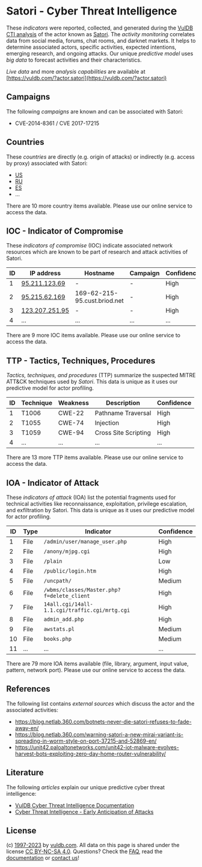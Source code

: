 # Satori - Cyber Threat Intelligence

These _indicators_ were reported, collected, and generated during the [VulDB CTI analysis](https://vuldb.com/?kb.cti) of the actor known as [Satori](https://vuldb.com/?actor.satori). The _activity monitoring_ correlates data from social media, forums, chat rooms, and darknet markets. It helps to determine associated actors, specific activities, expected intentions, emerging research, and ongoing attacks. Our unique _predictive model_ uses _big data_ to forecast activities and their characteristics.

_Live data_ and more _analysis capabilities_ are available at [https://vuldb.com/?actor.satori](https://vuldb.com/?actor.satori)

## Campaigns

The following _campaigns_ are known and can be associated with Satori:

* CVE-2014-8361 / CVE 2017-17215

## Countries

These _countries_ are directly (e.g. origin of attacks) or indirectly (e.g. access by proxy) associated with Satori:

* [US](https://vuldb.com/?country.us)
* [RU](https://vuldb.com/?country.ru)
* [ES](https://vuldb.com/?country.es)
* ...

There are 10 more country items available. Please use our online service to access the data.

## IOC - Indicator of Compromise

These _indicators of compromise_ (IOC) indicate associated network resources which are known to be part of research and attack activities of Satori.

ID | IP address | Hostname | Campaign | Confidence
-- | ---------- | -------- | -------- | ----------
1 | [95.211.123.69](https://vuldb.com/?ip.95.211.123.69) | - | - | High
2 | [95.215.62.169](https://vuldb.com/?ip.95.215.62.169) | 169-62-215-95.cust.briod.net | - | High
3 | [123.207.251.95](https://vuldb.com/?ip.123.207.251.95) | - | - | High
4 | ... | ... | ... | ...

There are 9 more IOC items available. Please use our online service to access the data.

## TTP - Tactics, Techniques, Procedures

_Tactics, techniques, and procedures_ (TTP) summarize the suspected MITRE ATT&CK techniques used by _Satori_. This data is unique as it uses our predictive model for actor profiling.

ID | Technique | Weakness | Description | Confidence
-- | --------- | -------- | ----------- | ----------
1 | T1006 | CWE-22 | Pathname Traversal | High
2 | T1055 | CWE-74 | Injection | High
3 | T1059 | CWE-94 | Cross Site Scripting | High
4 | ... | ... | ... | ...

There are 13 more TTP items available. Please use our online service to access the data.

## IOA - Indicator of Attack

These _indicators of attack_ (IOA) list the potential fragments used for technical activities like reconnaissance, exploitation, privilege escalation, and exfiltration by Satori. This data is unique as it uses our predictive model for actor profiling.

ID | Type | Indicator | Confidence
-- | ---- | --------- | ----------
1 | File | `/admin/user/manage_user.php` | High
2 | File | `/anony/mjpg.cgi` | High
3 | File | `/plain` | Low
4 | File | `/public/login.htm` | High
5 | File | `/uncpath/` | Medium
6 | File | `/wbms/classes/Master.php?f=delete_client` | High
7 | File | `14all.cgi/14all-1.1.cgi/traffic.cgi/mrtg.cgi` | High
8 | File | `admin_add.php` | High
9 | File | `awstats.pl` | Medium
10 | File | `books.php` | Medium
11 | ... | ... | ...

There are 79 more IOA items available (file, library, argument, input value, pattern, network port). Please use our online service to access the data.

## References

The following list contains _external sources_ which discuss the actor and the associated activities:

* https://blog.netlab.360.com/botnets-never-die-satori-refuses-to-fade-away-en/
* https://blog.netlab.360.com/warning-satori-a-new-mirai-variant-is-spreading-in-worm-style-on-port-37215-and-52869-en/
* https://unit42.paloaltonetworks.com/unit42-iot-malware-evolves-harvest-bots-exploiting-zero-day-home-router-vulnerability/

## Literature

The following _articles_ explain our unique predictive cyber threat intelligence:

* [VulDB Cyber Threat Intelligence Documentation](https://vuldb.com/?kb.cti)
* [Cyber Threat Intelligence - Early Anticipation of Attacks](https://www.scip.ch/en/?labs.20201022)

## License

(c) [1997-2023](https://vuldb.com/?kb.changelog) by [vuldb.com](https://vuldb.com/?kb.about). All data on this page is shared under the license [CC BY-NC-SA 4.0](https://creativecommons.org/licenses/by-nc-sa/4.0/). Questions? Check the [FAQ](https://vuldb.com/?kb.faq), read the [documentation](https://vuldb.com/?kb) or [contact us](https://vuldb.com/?contact)!
